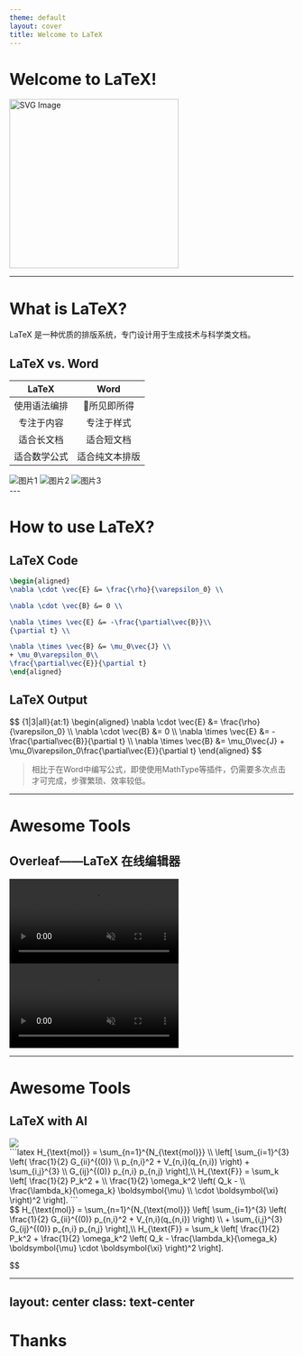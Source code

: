 ```yaml
---
theme: default
layout: cover
title: Welcome to LaTeX
---
```


# Welcome to LaTeX!

<img src="/images/cover.svg" alt="SVG Image" width="300">

---


# What is LaTeX?
LaTeX 是一种优质的<span class="text-orange-500/90 font-bold">排版系统</span>，专门设计用于生成技术与科学类文档。

<div grid="~ cols-2 gap-4" m-10>
<div>

## LaTeX vs. Word
| LaTeX | Word |
|:---:|:---:|
| 使用语法编排 | 🌟所见即所得 |
| 专注于内容 | 专注于样式 |
| 适合长文档 | 适合短文档 |
| 适合数学公式 | 适合纯文本排版 |

</div>
<div>
<!--TODO: 渐变展开 -->
<div class="relative w-[200px] h-[200px] m-b-2">
  <img src="/images/example3.png" alt="图片1" class="absolute left-5 origin-bottom-left rotate-[-5deg]">
  <img src="/images/example2.png" alt="图片2" class="absolute bottom left-30 origin-bottom-left rotate-[0deg]">
  <img src="/images/example1.png" alt="图片3" class="absolute left-55 origin-bottom-left rotate-[10deg]">
</div>
</div>
</div>
---

# How to use LaTeX?

<div grid="~ cols-2 gap-4">
<div>
<div text-center>

## LaTeX Code

</div>

```latex {2|6-7|all}
\begin{aligned}
\nabla \cdot \vec{E} &= \frac{\rho}{\varepsilon_0} \\

\nabla \cdot \vec{B} &= 0 \\

\nabla \times \vec{E} &= -\frac{\partial\vec{B}}\\
{\partial t} \\

\nabla \times \vec{B} &= \mu_0\vec{J} \\ 
+ \mu_0\varepsilon_0\\
\frac{\partial\vec{E}}{\partial t}
\end{aligned}
```
</div>

<div>
<div text-center>

## LaTeX Output
</div>
<div>
$$ {1|3|all}{at:1}
\begin{aligned}
\nabla \cdot \vec{E} &= \frac{\rho}{\varepsilon_0} \\
\nabla \cdot \vec{B} &= 0 \\
\nabla \times \vec{E} &= -\frac{\partial\vec{B}}{\partial t} \\
\nabla \times \vec{B} &= \mu_0\vec{J} + \mu_0\varepsilon_0\frac{\partial\vec{E}}{\partial t}
\end{aligned}
$$
</div>
</div>
</div>
<div m-t-10>

> 相比于在Word中编写公式，即使使用MathType等插件，仍需要多次点击才可完成，<span v-mark.red="3">步骤繁琐、效率较低。</span>
</div>

---

# Awesome Tools
## Overleaf——LaTeX 在线编辑器


<div grid="~ cols-2 gap-4">


<div>

<video class="h-80%" muted autoplay loop>
  <source src="https://www.overleaf.com/img/website-redesign/visual-editor.mp4" type="video/mp4"/>
</video>

</div>

<div>

<video class="h-80%" muted autoplay loop>
  <source src="/images/template.mp4" type="video/mp4"/>
</video>
</div>
</div>



---

# Awesome Tools
## LaTeX with AI

<div grid="~ cols-2 gap-4">


<img v-click src="/images/chatgpt.png" />

<!-- right -->
<div >
<div v-click>
```latex
H_{\text{mol}} = \sum_{n=1}^{N_{\text{mol}}} \\
\left[ \sum_{i=1}^{3} \left( \frac{1}{2} G_{ii}^{(0)} \\
p_{n,i}^2 + V_{n,i}(q_{n,i}) \right) + \sum_{i,j}^{3} \\
G_{ij}^{(0)} p_{n,i} p_{n,j} \right],\\
H_{\text{F}} = \sum_k \left[ \frac{1}{2} P_k^2 + \\
\frac{1}{2} \omega_k^2 \left( Q_k - \\
\frac{\lambda_k}{\omega_k} \boldsymbol{\mu} \\
\cdot \boldsymbol{\xi} \right)^2 \right].
```
</div>
<div class="text-sm" v-click>
$$
H_{\text{mol}} = \sum_{n=1}^{N_{\text{mol}}} \left[ \sum_{i=1}^{3} \left( \frac{1}{2} G_{ii}^{(0)} p_{n,i}^2 + V_{n,i}(q_{n,i}) \right) \\
 + \sum_{i,j}^{3} G_{ij}^{(0)} p_{n,i} p_{n,j} \right],\\
H_{\text{F}} = \sum_k \left[ \frac{1}{2} P_k^2 + \frac{1}{2} \omega_k^2 \left( Q_k - \frac{\lambda_k}{\omega_k} \boldsymbol{\mu} \cdot \boldsymbol{\xi} \right)^2 \right].

$$
</div>

</div>

</div>

---
layout: center
class: text-center
---

# Thanks

<PoweredBySlidev class="text-sm" />

